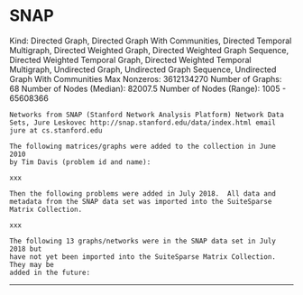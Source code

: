 # SNAP

Kind: Directed Graph, Directed Graph With Communities, Directed Temporal Multigraph, Directed Weighted Graph, Directed Weighted Graph Sequence, Directed Weighted Temporal Graph, Directed Weighted Temporal Multigraph, Undirected Graph, Undirected Graph Sequence, Undirected Graph With Communities
Max Nonzeros: 3612134270
Number of Graphs: 68
Number of Nodes (Median): 82007.5
Number of Nodes (Range): 1005 - 65608366

`Networks from SNAP (Stanford Network Analysis Platform) Network Data Sets,
Jure Leskovec http://snap.stanford.edu/data/index.html
email jure at cs.stanford.edu`

```
The following matrices/graphs were added to the collection in June 2010
by Tim Davis (problem id and name): 

xxx

Then the following problems were added in July 2018.  All data and
metadata from the SNAP data set was imported into the SuiteSparse
Matrix Collection.

xxx

The following 13 graphs/networks were in the SNAP data set in July 2018 but
have not yet been imported into the SuiteSparse Matrix Collection.  They may be
added in the future:
```

---